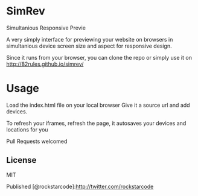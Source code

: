 SimRev 
=========
Simultanious Responsive Previe


A very simply interface for previewing your website on browsers in simultanious
device screen size and aspect for responsive design.

Since it runs from your browser, you can clone the repo or simply use it 
on http://82rules.github.io/simrev/


Usage
=========
Load the index.html file on your local browser
Give it a source url and add devices. 

To refresh your iframes, refresh the page, it autosaves your devices and locations for you


Pull Requests welcomed


License
----
MIT

Published [@rockstarcode]:http://twitter.com/rockstarcode
